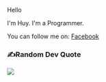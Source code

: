 Hello

I'm Huy. I'm a Programmer.

You can follow me on: [Facebook](https://www.facebook.com/meoudev.TranDinhHuy/)

<!-- ## 🌐Socials
[![Facebook](https://img.shields.io/badge/Facebook-%231877F2.svg?logo=Facebook&logoColor=white)](https://www.facebook.com/meoudev.TranDinhHuy/)  -->



### ✍️Random Dev Quote
![](https://quotes-github-readme.vercel.app/api?type=horizontal&theme=radical)



